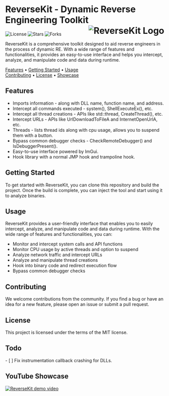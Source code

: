 <h1 align="left">
  ReverseKit - Dynamic Reverse Engineering Toolkit<br>
  <img src="https://i.imgur.com/q92np0W.png" alt="ReverseKit Logo" align="right">
</h1>
<p align="left">
  <img src="https://img.shields.io/github/license/zer0condition/reversekit?style=flat-square" alt="License">
  <img src="https://img.shields.io/github/stars/zer0condition/reversekit" alt="Stars">
  <img src="https://img.shields.io/github/forks/zer0condition/reversekit" alt="Forks">
</p>
<p>ReverseKit is a comprehensive toolkit designed to aid reverse engineers in the process of dynamic RE. With a wide range of features and functionalities, it provides an easy-to-use interface and helps you intercept, analyze, and manipulate code and data during runtime.</p>
<p>
  <a href="#features">Features</a> •
  <a href="#getting-started">Getting Started</a> •
  <a href="#usage">Usage</a> <br>
  <a href="#contributing">Contributing</a> •
  <a href="#license">License</a> •
  <a href="#youtube-showcase">Showcase</a>
</p>
<h2>Features</h2>
<ul>
  <li>Imports information - along with DLL name, function name, and address.</li>
  <li>Intercept all commands executed - system(), ShellExecuteEx(), etc.</li>
  <li>Intercept all thread creations - APIs like std::thread, CreateThread(), etc.</li>
  <li>Intercept URLs - APIs like UrlDownloadToFileA and InternetOpenUrlA, etc.</li>
  <li>Threads - lists thread ids along with cpu usage, allows you to suspend them with a button.</li>
  <li>Bypass common debugger checks - CheckRemoteDebugger() and IsDebuggerPresent().</li>
  <li>Easy-to-use interface powered by ImGui.</li>
  <li>Hook library with a normal JMP hook and trampoline hook.</li>
</ul>
<h2>Getting Started</h2>
<p>To get started with ReverseKit, you can clone this repository and build the project. Once the build is complete, you can inject the tool and start using it to analyze binaries.</p>
<h2>Usage</h2>
<p>ReverseKit provides a user-friendly interface that enables you to easily intercept, analyze, and manipulate code and data during runtime. With the wide range of features and functionalities, you can:</p>
<ul>
  <li>Monitor and intercept system calls and API functions</li>
  <li>Monitor CPU usage by active threads and option to suspend</li>
  <li>Analyze network traffic and intercept URLs</li>
  <li>Analyze and manipulate thread creations</li>
  <li>Hook into binary code and redirect execution flow</li>
  <li>Bypass common debugger checks</li>
</ul>
<h2>Contributing</h2>
<p>We welcome contributions from the community. If you find a bug or have an idea for a new feature, please open an issue or submit a pull request.</p>
<h2>License</h2>
<p>This project is licensed under the terms of the MIT license.</p>

<h2>Todo</h2>
- [ ] Fix instrumentation callback crashing for DLLs.

<h2>YouTube Showcase</h2>
<div>
  <a href="https://www.youtube.com/watch?v=3P8ck5U_OXY"><img src="https://i.imgur.com/uGuwNif.png" alt="ReverseKit demo video"></a>
</div>
